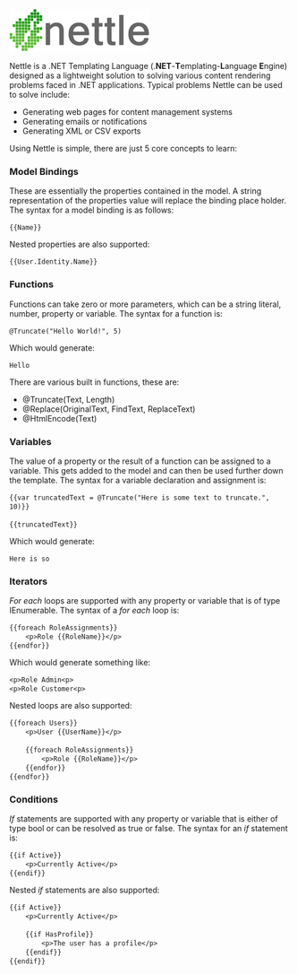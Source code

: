 ![Alt text](Logo.png "Nettle")

Nettle is a .NET Templating Language (.**NET**-**T**emplating-**L**anguage **E**ngine) designed as a lightweight solution to solving various content rendering problems faced in .NET applications. Typical problems Nettle can be used to solve include:

- Generating web pages for content management systems
- Generating emails or notifications
- Generating XML or CSV exports

Using Nettle is simple, there are just 5 core concepts to learn:

### Model Bindings
These are essentially the properties contained in the model. A string representation of the properties value will replace the binding place holder. The syntax for a model binding is as follows:

```
{{Name}}
```

Nested properties are also supported:

```
{{User.Identity.Name}}
```

### Functions

Functions can take zero or more parameters, which can be a string literal, number, property or variable. The syntax for a function is:

```
@Truncate("Hello World!", 5)
```

Which would generate:

```
Hello
```

There are various built in functions, these are:

- @Truncate(Text, Length)
- @Replace(OriginalText, FindText, ReplaceText)
- @HtmlEncode(Text)

### Variables

The value of a property or the result of a function can be assigned to a variable. This gets added to the model and can then be used further down the template. The syntax for a variable declaration and assignment is:

```
{{var truncatedText = @Truncate("Here is some text to truncate.", 10)}}

{{truncatedText}}
```

Which would generate:

```
Here is so
```

### Iterators

_For each_ loops are supported with any property or variable that is of type IEnumerable. The syntax of a _for each_ loop is:

```
{{foreach RoleAssignments}}
	<p>Role {{RoleName}}</p>
{{endfor}}
```

Which would generate something like:

```
<p>Role Admin<p>
<p>Role Customer<p>
```

Nested loops are also supported:

```
{{foreach Users}}
	<p>User {{UserName}}</p>

	{{foreach RoleAssignments}}
		<p>Role {{RoleName}}</p>
	{{endfor}}
{{endfor}}
```

### Conditions

_If_ statements are supported with any property or variable that is either of type bool or can be resolved as true or false. The syntax for an _if_ statement is:

```
{{if Active}}
	<p>Currently Active</p>
{{endif}}
```

Nested _if_ statements are also supported:

```
{{if Active}}
	<p>Currently Active</p>
	
	{{if HasProfile}}
		<p>The user has a profile</p>
	{{endif}}
{{endif}}
```
